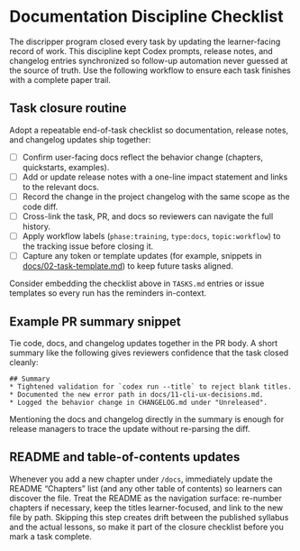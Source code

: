 # Documentation Discipline Checklist

The discripper program closed every task by updating the learner-facing record of work. This discipline kept Codex prompts, release notes, and changelog entries synchronized so follow-up automation never guessed at the source of truth. Use the following workflow to ensure each task finishes with a complete paper trail.

## Task closure routine

Adopt a repeatable end-of-task checklist so documentation, release notes, and changelog updates ship together:

- [ ] Confirm user-facing docs reflect the behavior change (chapters, quickstarts, examples).
- [ ] Add or update release notes with a one-line impact statement and links to the relevant docs.
- [ ] Record the change in the project changelog with the same scope as the code diff.
- [ ] Cross-link the task, PR, and docs so reviewers can navigate the full history.
- [ ] Apply workflow labels (`phase:training`, `type:docs`, `topic:workflow`) to the tracking issue before closing it.
- [ ] Capture any token or template updates (for example, snippets in [docs/02-task-template.md](02-task-template.md)) to keep future tasks aligned.

Consider embedding the checklist above in `TASKS.md` entries or issue templates so every run has the reminders in-context.

## Example PR summary snippet

Tie code, docs, and changelog updates together in the PR body. A short summary like the following gives reviewers confidence that the task closed cleanly:

```
## Summary
* Tightened validation for `codex run --title` to reject blank titles.
* Documented the new error path in docs/11-cli-ux-decisions.md.
* Logged the behavior change in CHANGELOG.md under "Unreleased".
```

Mentioning the docs and changelog directly in the summary is enough for release managers to trace the update without re-parsing the diff.

## README and table-of-contents updates

Whenever you add a new chapter under `/docs`, immediately update the README “Chapters” list (and any other table of contents) so learners can discover the file. Treat the README as the navigation surface: re-number chapters if necessary, keep the titles learner-focused, and link to the new file by path. Skipping this step creates drift between the published syllabus and the actual lessons, so make it part of the closure checklist before you mark a task complete.
